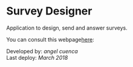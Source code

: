 # Survey Designer
Application to design, send and answer surveys.

You can consult this webpage[here](https://survey-designer.appspot.com):


Developed by: *angel cuenca*<br />
Last deploy: *March 2018*

